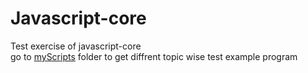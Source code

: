 # Javascript-core
Test exercise of javascript-core  <br>
go to <a href="https://github.com/theranjitkumar/Javascript-core/tree/master/myScripts">myScripts</a> folder to get diffrent topic wise test example program

